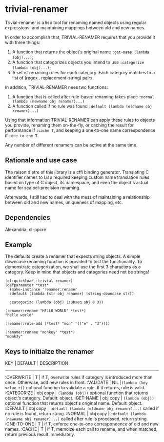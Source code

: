 # trivial-renamer

Trivial-renamer is a lisp tool for renaming named objects using regular expressions, and maintaining mappings between old and new names.

In order to accomplish that, TRIVIAL-RENAMER requires that you provide it with three things:

1) A function that returns the object's original name `:get-name (lambda (obj)...)`;
2) A function that categorizes objects you intend to use `:categorize (lambda (obj)...)`;
3) A set of renaming rules for each category.  Each category matches to a list of  (regex . replacement-string) pairs.

In addition, TRIVIAL-RENAMER nees two functions:

1) A function that is called after rule-based renaming takes place `:normal (lambda (newname obj renamer)...)`
2) A function called if no rule was found `:default (lambda (oldname obj renamer)...)`

Using that information TRIVIAL-RENAMER can apply these rules to objects you provide, renaming them on-the-fly, or caching the result for performance if `:cache T`, and keeping a one-to-one name correspondence if `:one-to-one T`.

Any number of different renamers can be active at the same time.


## Rationale and use case

The raison d'etre of this library is a cffi binding generator.  Translating C identifier names to Lisp required keeping custom name translation rules based on type of C object, its namespace, and even the object's actual name for scalpel-precision renaming.

Afterwards, I still had to deal with the mess of maintaining a relationship between old and new names, uniqueness of mapping, etc.

## Dependencies

Alexandria, cl-ppcre

## Example

The defaults create a renamer that expects string objects.  A simple downcase renaming function is provided to test the functionality.  To demonstrate categorization, we shall use the first 3 characters as a category.  Keep in mind that objects and categories need not be strings!

```
(ql:quickload :trivial-renamer)
(defparameter *test* 
  (make-instance 'renamer:renamer
  :default (lambda (str obj renamer) (string-downcase str))

  :categorize (lambda (obj) (subseq obj 0 3))
  
(renamer:rename "HELLO WORLD" *test*)
"hello world"

(renamer:rule-add (*test* "mon" '(("e" . "3")))) 

(renamer:rename "monkey" *test*)
"monk3y"
```

## Keys to initialze the renamer

 KEY | DEFAULT | DESCRIPTION
 ---   -------   -----------
:OVERWRITE | T | if T, overwrite rules if category is introduced more than once. Otherwise, add new rules in front.
:VALIDATE | NIL |`(lambda (key value r))` optional function to validate a rule.  If it returns, rule is valid.
:CATEGORIZE | obj copy | `(lambda (obj))` optional function that returns object's category.  Default: object.
:GET-NAME | obj copy |  `(lambda (obj))` optional function that returns object's original name.  Default: object.
:DEFAULT | obj copy | `:default (lambda (oldname obj renamer)...)` called if no rule is found, return string.
:NORMAL | obj copy | `:default (lambda (newname obj renamer)...)` called after rule is processed, return string.
:ONE-TO-ONE | T | if T, enforce one-to-one correspondence of old and new names.
:CACHE | T | if T, memoize each call to rename, and when matched, return previous result immediately.

  
  

